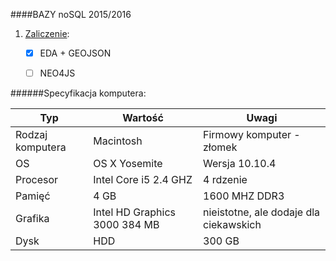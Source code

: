 ####BAZY noSQL 2015/2016

1. [Zaliczenie](Zaliczenie.md):
    - [x] EDA + GEOJSON
    - [ ] NEO4JS


######Specyfikacja komputera:

|        Typ                |              Wartość            |              Uwagi                       |
|---------------------------|---------------------------------|------------------------------------------|
| Rodzaj komputera          | Macintosh                       | Firmowy komputer - złomek                |
| OS                        | OS X Yosemite                   | Wersja 10.10.4                           |
| Procesor                  | Intel Core i5 2.4 GHZ           | 4 rdzenie                                |
| Pamięć                    | 4 GB                            | 1600 MHZ DDR3                            |
| Grafika                   | Intel HD Graphics 3000 384  MB  | nieistotne, ale dodaje dla ciekawskich   |
| Dysk                      | HDD                             | 300 GB                                   |

